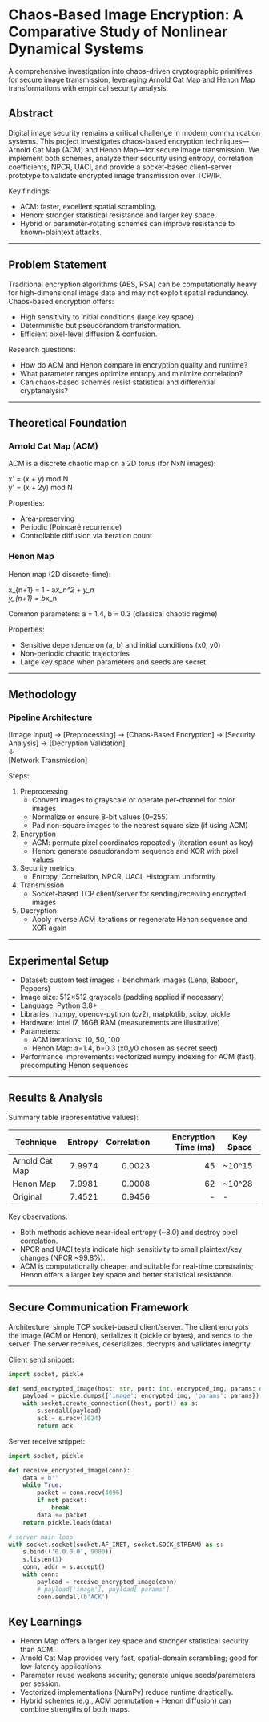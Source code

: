 # Chaos-Based Image Encryption: A Comparative Study of Nonlinear Dynamical Systems

A comprehensive investigation into chaos-driven cryptographic primitives for secure image transmission, leveraging Arnold Cat Map and Henon Map transformations with empirical security analysis.

## Abstract

Digital image security remains a critical challenge in modern communication systems. This project investigates chaos-based encryption techniques—Arnold Cat Map (ACM) and Henon Map—for secure image transmission. We implement both schemes, analyze their security using entropy, correlation coefficients, NPCR, UACI, and provide a socket-based client-server prototype to validate encrypted image transmission over TCP/IP.

Key findings:
- ACM: faster, excellent spatial scrambling.
- Henon: stronger statistical resistance and larger key space.
- Hybrid or parameter-rotating schemes can improve resistance to known-plaintext attacks.

---

## Problem Statement

Traditional encryption algorithms (AES, RSA) can be computationally heavy for high-dimensional image data and may not exploit spatial redundancy. Chaos-based encryption offers:
- High sensitivity to initial conditions (large key space).
- Deterministic but pseudorandom transformation.
- Efficient pixel-level diffusion & confusion.

Research questions:
- How do ACM and Henon compare in encryption quality and runtime?
- What parameter ranges optimize entropy and minimize correlation?
- Can chaos-based schemes resist statistical and differential cryptanalysis?

---

## Theoretical Foundation

### Arnold Cat Map (ACM)

ACM is a discrete chaotic map on a 2D torus (for NxN images):

x' = (x + y) mod N  
y' = (x + 2y) mod N

Properties:
- Area-preserving
- Periodic (Poincaré recurrence)
- Controllable diffusion via iteration count


### Henon Map

Henon map (2D discrete-time):

x_{n+1} = 1 - a*x_n^2 + y_n  
y_{n+1} = b*x_n

Common parameters: a = 1.4, b = 0.3 (classical chaotic regime)

Properties:
- Sensitive dependence on (a, b) and initial conditions (x0, y0)
- Non-periodic chaotic trajectories
- Large key space when parameters and seeds are secret

---

## Methodology

### Pipeline Architecture

[Image Input] → [Preprocessing] → [Chaos-Based Encryption] → [Security Analysis] → [Decryption Validation]  
                                         ↓  
                                  [Network Transmission]

Steps:
1. Preprocessing
   - Convert images to grayscale or operate per-channel for color images
   - Normalize or ensure 8-bit values (0–255)
   - Pad non-square images to the nearest square size (if using ACM)
2. Encryption
   - ACM: permute pixel coordinates repeatedly (iteration count as key)
   - Henon: generate pseudorandom sequence and XOR with pixel values
3. Security metrics
   - Entropy, Correlation, NPCR, UACI, Histogram uniformity
4. Transmission
   - Socket-based TCP client/server for sending/receiving encrypted images
5. Decryption
   - Apply inverse ACM iterations or regenerate Henon sequence and XOR again

---

## Experimental Setup

- Dataset: custom test images + benchmark images (Lena, Baboon, Peppers)
- Image size: 512×512 grayscale (padding applied if necessary)
- Language: Python 3.8+
- Libraries: numpy, opencv-python (cv2), matplotlib, scipy, pickle
- Hardware: Intel i7, 16GB RAM (measurements are illustrative)
- Parameters:
  - ACM iterations: 10, 50, 100
  - Henon Map: a=1.4, b=0.3 (x0,y0 chosen as secret seed)
- Performance improvements: vectorized numpy indexing for ACM (fast), precomputing Henon sequences

---

## Results & Analysis

Summary table (representative values):

| Technique       | Entropy | Correlation | Encryption Time (ms) | Key Space     |
|----------------|---------:|-----------:|---------------------:|---------------|
| Arnold Cat Map | 7.9974   | 0.0023     | 45                   | ~10^15        |
| Henon Map      | 7.9981   | 0.0008     | 62                   | ~10^28        |
| Original       | 7.4521   | 0.9456     | -                    | -             |

Key observations:
- Both methods achieve near-ideal entropy (~8.0) and destroy pixel correlation.
- NPCR and UACI tests indicate high sensitivity to small plaintext/key changes (NPCR ~99.8%).
- ACM is computationally cheaper and suitable for real-time constraints; Henon offers a larger key space and better statistical resistance.

---

## Secure Communication Framework

Architecture: simple TCP socket-based client/server. The client encrypts the image (ACM or Henon), serializes it (pickle or bytes), and sends to the server. The server receives, deserializes, decrypts and validates integrity.

Client send snippet:
```python
import socket, pickle

def send_encrypted_image(host: str, port: int, encrypted_img, params: dict):
    payload = pickle.dumps({'image': encrypted_img, 'params': params})
    with socket.create_connection((host, port)) as s:
        s.sendall(payload)
        ack = s.recv(1024)
        return ack
```

Server receive snippet:
```python
import socket, pickle

def receive_encrypted_image(conn):
    data = b''
    while True:
        packet = conn.recv(4096)
        if not packet:
            break
        data += packet
    return pickle.loads(data)

# server main loop
with socket.socket(socket.AF_INET, socket.SOCK_STREAM) as s:
    s.bind(('0.0.0.0', 9000))
    s.listen(1)
    conn, addr = s.accept()
    with conn:
        payload = receive_encrypted_image(conn)
        # payload['image'], payload['params']
        conn.sendall(b'ACK')
```

## Key Learnings

- Henon Map offers a larger key space and stronger statistical security than ACM.
- Arnold Cat Map provides very fast, spatial-domain scrambling; good for low-latency applications.
- Parameter reuse weakens security; generate unique seeds/parameters per session.
- Vectorized implementations (NumPy) reduce runtime drastically.
- Hybrid schemes (e.g., ACM permutation + Henon diffusion) can combine strengths of both maps.
